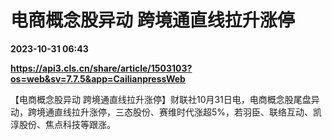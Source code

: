 # 电商概念股异动 跨境通直线拉升涨停

**2023-10-31 06:43**

**https://api3.cls.cn/share/article/1503103?os=web&sv=7.7.5&app=CailianpressWeb**

【电商概念股异动 跨境通直线拉升涨停】财联社10月31日电，电商概念股尾盘异动，跨境通直线拉升涨停，三态股份、赛维时代涨超5%，若羽臣、联络互动、凯淳股份、焦点科技等跟涨。